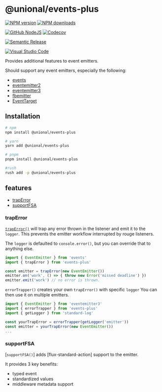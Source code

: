 # @unional/events-plus <!-- omit in toc -->

[![NPM version][npm-image]][npm-url]
[![NPM downloads][downloads-image]][downloads-url]

[![GitHub NodeJS][github-nodejs]][github-action-url]
[![Codecov][codecov-image]][codecov-url]

[![Semantic Release][semantic-release-image]][semantic-release-url]

[![Visual Studio Code][vscode-image]][vscode-url]

Provides additional features to event emitters.

Should support any event emitters,
especially the following:

- [events]
- [eventemitter2]
- [eventemitter3]
- [fbemitter]
- [EventTarget]

## Installation <!-- omit in toc -->

```sh
# npm
npm install @unional/events-plus

# yarn
yarn add @unional/events-plus

# pnpm
pnpm install @unional/events-plus

#rush
rush add -p @unional/events-plus
```

## features <!-- omit in toc -->

- [trapError](#traperror)
- [supportFSA](#supportfsa)

### trapError

[`trapError()`] will trap any error thrown in the listener and emit it to the `logger`.
This prevents the emitter workflow interrupted by rouge listeners.

The `logger` is defaulted to `console.error()`,
but you can override that to anything else.

```ts
import { EventEmitter } from 'events'
import { trapError } from 'events-plus'

const emitter = trapError(new EventEmitter())
emitter.on('work', () => { throw new Error('missed deadline') })
emitter.emit('work') // no error is thrown.
```

`errorTrapper()` creates your own `trapError()` with specific `logger`
You can then use it on multiple emitters.

```ts
import { EventEmitter } from 'eventemitter3'
import { errorTrapper } from 'events-plus'
import { getLogger } from 'standard-log'

const yourTrapError = errorTrapper(getLogger('emitter'))
const emitter = yourTrapError(new EventEmitter())
...
```

### supportFSA

[`supportFSA()`] adds [flux-standard-action] support to the emitter.

It provides 3 key benefits:

- typed event
- standardized values
- middleware metadata support

[`trapError()`]: https://github.com/unional/events-plus/blob/main/ts/trapError.ts
[codecov-image]: https://codecov.io/gh/unional/events-plus/branch/master/graph/badge.svg
[codecov-url]: https://codecov.io/gh/unional/events-plus
[downloads-image]: https://img.shields.io/npm/dm/@unional/events-plus.svg?style=flat
[downloads-url]: https://npmjs.org/package/@unional/events-plus
[eventemitter2]: https://www.npmjs.com/package/eventemitter2
[eventemitter3]: https://www.npmjs.com/package/eventemitter3
[events]: https://www.npmjs.com/package/events
[EventTarget]: https://developer.mozilla.org/en-US/docs/Web/API/EventTarget
[fbemitter]: https://www.npmjs.com/package/fbemitter
[github-action-url]: https://github.com/unional/events-plus/actions
[github-nodejs]: https://github.com/unional/events-plus/workflows/nodejs/badge.svg
[npm-image]: https://img.shields.io/npm/v/@unional/events-plus.svg?style=flat
[npm-url]: https://npmjs.org/package/@unional/events-plus
[semantic-release-image]: https://img.shields.io/badge/%20%20%F0%9F%93%A6%F0%9F%9A%80-semantic--release-e10079.svg
[semantic-release-url]: https://github.com/semantic-release/semantic-release
[TypeScript]: https://www.typescriptlang.org
[vscode-image]: https://img.shields.io/badge/vscode-ready-green.svg
[vscode-url]: https://code.visualstudio.com/
